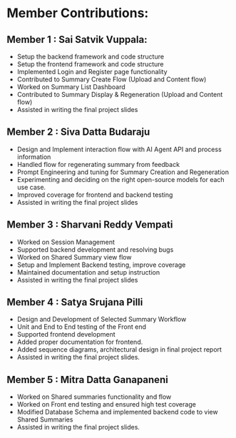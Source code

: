 # Member Contributions:

## Member 1 : Sai Satvik Vuppala:
- Setup the backend framework and code structure
- Setup the frontend framework and code structure
- Implemented Login and Register page functionality
- Contributed to Summary Create Flow (Upload and Content flow)
- Worked on Summary List Dashboard
- Contributed to Summary Display & Regeneration (Upload and Content flow)
- Assisted in writing the final project slides

## Member 2 : Siva Datta Budaraju
- Design and Implement interaction flow with AI Agent API and process information
- Handled flow for regenerating summary from feedback
- Prompt Engineering and tuning for Summary Creation and Regeneration
- Experimenting and deciding on the right open-source models for each use case.
- Improved coverage for frontend and backend testing
- Assisted in writing the final project slides

## Member 3 : Sharvani Reddy Vempati
- Worked on Session Management
- Supported backend development and resolving bugs
- Worked on Shared Summary view flow
- Setup and Implement Backend testing, improve coverage
- Maintained documentation and setup instruction
- Assisted in writing the final project slides
  
## Member 4 : Satya Srujana Pilli
- ⁠Design and Development of Selected Summary Workflow
- ⁠Unit and End to End testing of the Front end
- ⁠Supported frontend development
- ⁠Added proper documentation for frontend.
- ⁠Added sequence diagrams, architectural design in final project report
- ⁠Assisted in writing the final project slides.

## Member 5 : Mitra Datta Ganapaneni
- Worked on Shared summaries functionality and flow
- Worked on Front end testing and ensured high test coverage
- Modified Database Schema and implemented backend code to view Shared Summaries
- Assisted in writing the final project slides.
